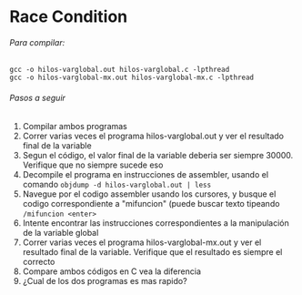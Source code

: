 Race Condition 
===============

###### Para compilar:
```
gcc -o hilos-varglobal.out hilos-varglobal.c -lpthread
gcc -o hilos-varglobal-mx.out hilos-varglobal-mx.c -lpthread
```
###### Pasos a seguir
1. Compilar ambos programas
2. Correr varias veces el programa hilos-varglobal.out y ver el resultado final de la variable
3. Segun el código, el valor final de la variable deberia ser siempre 30000. Verifique que no siempre sucede eso
4. Decompile el programa en instrucciones de assembler, usando el comando `objdump -d hilos-varglobal.out | less`
5. Navegue por el codigo assembler usando los cursores, y busque el codigo correspondiente a "mifuncion" (puede buscar texto tipeando `/mifuncion <enter>`
6. Intente encontrar las instrucciones correspondientes a la manipulación de la variable global
7. Correr varias veces el programa hilos-varglobal-mx.out y ver el resultado final de la variable. Verifique que el resultado es siempre el correcto
8. Compare ambos códigos en C vea la diferencia
9. ¿Cual de los dos programas es mas rapido?

